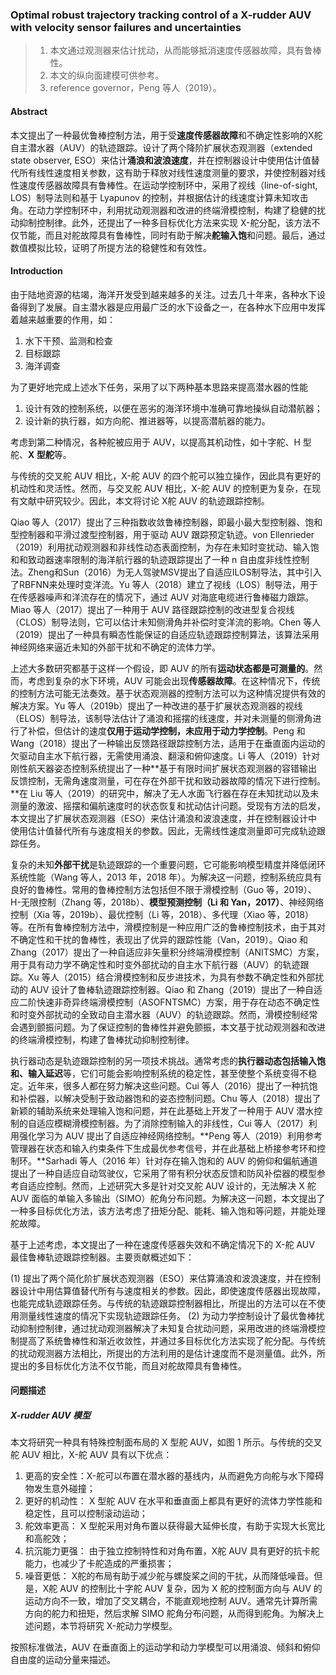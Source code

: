 ### Optimal robust trajectory tracking control of a X-rudder AUV with velocity sensor failures and uncertainties

>1. 本文通过观测器来估计扰动，从而能够抵消速度传感器故障，具有鲁棒性。
>2. 本文的纵向面建模可供参考。
>3. reference governor，Peng 等人（2019）。
>







#### Abstract

本文提出了一种最优鲁棒控制方法，用于受**速度传感器故障**和不确定性影响的X舵自主潜水器（AUV）的轨迹跟踪。设计了两个降阶扩展状态观测器（extended state observer, ESO）来估计**涌浪和波浪速度**，并在控制器设计中使用估计值替代所有线性速度相关参数，这有助于释放对线性速度测量的要求，并使控制器对线性速度传感器故障具有鲁棒性。在运动学控制环中，采用了视线（line-of-sight, LOS）制导法则和基于 Lyapunov 的控制，并根据估计的线速度计算未知攻击角。在动力学控制环中，利用扰动观测器和改进的终端滑模控制，构建了稳健的扰动抑制控制律。此外，还提出了一种多目标优化方法来实现 X-舵分配，该方法不仅节能，而且对舵故障具有鲁棒性，同时有助于解决**舵输入饱**和问题。最后，通过数值模拟比较，证明了所提方法的稳健性和有效性。



#### Introduction

由于陆地资源的枯竭，海洋开发受到越来越多的关注。过去几十年来，各种水下设备得到了发展。自主潜水器是应用最广泛的水下设备之一，在各种水下应用中发挥着越来越重要的作用，如：

1. 水下干预、监测和检查
2. 目标跟踪
3. 海洋调查

为了更好地完成上述水下任务，采用了以下两种基本思路来提高潜水器的性能
1) 设计有效的控制系统，以便在恶劣的海洋环境中准确可靠地操纵自动潜航器；
1) 设计新的执行器，如方向舵、推进器等，以提高潜航器的能力。

考虑到第二种情况，各种舵被应用于 AUV，以提高其机动性，如十字舵、H 型舵、**X 型舵**等。

与传统的交叉舵 AUV 相比，X-舵 AUV 的四个舵可以独立操作，因此具有更好的机动性和灵活性。然而，与交叉舵 AUV 相比，X-舵 AUV 的控制更为复杂，在现有文献中研究较少。因此，本文将讨论 X舵 AUV 的轨迹跟踪控制。



Qiao 等人（2017）提出了三种指数收敛鲁棒控制器，即最小最大型控制器、饱和型控制器和平滑过渡型控制器，用于驱动 AUV 跟踪预定轨迹。von Ellenrieder（2019）利用扰动观测器和非线性动态表面控制，为存在未知时变扰动、输入饱和和致动器速率限制的海洋航行器的轨迹跟踪提出了一种 n 自由度非线性控制法。Zheng和Sun（2016）为无人驾驶MSV提出了自适应ILOS制导法，其中引入了RBFNN来处理时变洋流。Yu 等人（2018）建立了视线（LOS）制导法，用于在传感器噪声和洋流存在的情况下，通过 AUV 对海底电缆进行鲁棒磁力跟踪。Miao 等人（2017）提出了一种用于 AUV 路径跟踪控制的改进型复合视线（CLOS）制导法则，它可以估计未知侧滑角并补偿时变洋流的影响。Chen 等人（2019）提出了一种具有瞬态性能保证的自适应轨迹跟踪控制算法，该算法采用神经网络来逼近未知的外部干扰和不确定的流体力学。

上述大多数研究都基于这样一个假设，即 AUV 的所有**运动状态都是可测量的**。然而，考虑到复杂的水下环境，AUV 可能会出现**传感器故障**。在这种情况下，传统的控制方法可能无法奏效。基于状态观测器的控制方法可以为这种情况提供有效的解决方案。Yu 等人（2019b）提出了一种改进的基于扩展状态观测器的视线（ELOS）制导法，该制导法估计了涌浪和摇摆的线速度，并对未测量的侧滑角进行了补偿，但估计的速度**仅用于运动学控制，未应用于动力学控制**。Peng 和 Wang（2018）提出了一种输出反馈路径跟踪控制方法，适用于在垂直面内运动的欠驱动自主水下航行器，无需使用涌浪、翻滚和俯仰速度。Li 等人（2019）针对刚性航天器姿态控制系统提出了一种**基于有限时间扩展状态观测器的容错输出反馈控制，无需角速度测量，可在存在外部干扰和致动器故障的情况下进行控制。**在 Liu 等人（2019）的研究中，解决了无人水面飞行器在存在未知扰动以及未测量的激波、摇摆和偏航速度时的状态恢复和扰动估计问题。受现有方法的启发，本文提出了扩展状态观测器（ESO）来估计涌浪和波浪速度，并在控制器设计中使用估计值替代所有与速度相关的参数。因此，无需线性速度测量即可完成轨迹跟踪任务。

复杂的未知**外部干扰**是轨迹跟踪的一个重要问题，它可能影响模型精度并降低闭环系统性能（Wang 等人，2013 年，2018 年）。为解决这一问题，控制系统应具有良好的鲁棒性。常用的鲁棒控制方法包括但不限于滑模控制（Guo 等，2019）、H-无限控制（Zhang 等，2018b）、**模型预测控制（Li 和 Yan，2017）**、神经网络控制（Xia 等，2019b）、最优控制（Li 等，2018）、多代理（Xiao 等，2018）等。在所有鲁棒控制方法中，滑模控制是一种应用广泛的鲁棒控制技术，由于其对不确定性和干扰的鲁棒性，表现出了优异的跟踪性能（Van，2019）。Qiao 和 Zhang（2017）提出了一种自适应非矢量积分终端滑模控制（ANITSMC）方案，用于具有动力学不确定性和时变外部扰动的自主水下航行器（AUV）的轨迹跟踪。Xu 等人（2015）结合滑模控制和反步进技术，为具有参数不确定性和外部扰动的 AUV 设计了鲁棒轨迹跟踪控制器。Qiao 和 Zhang（2019）提出了一种自适应二阶快速非奇异终端滑模控制（ASOFNTSMC）方案，用于存在动态不确定性和时变外部扰动的全致动自主潜水器（AUV）的轨迹跟踪。然而，滑模控制经常会遇到颤振问题。为了保证控制的鲁棒性并避免颤振，本文基于扰动观测器和改进的终端滑模控制，构建了鲁棒扰动抑制控制律。

执行器动态是轨迹跟踪控制的另一项技术挑战。通常考虑的**执行器动态包括输入饱和、输入延迟**等，它们可能会影响控制系统的稳定性，甚至使整个系统变得不稳定。近年来，很多人都在努力解决这些问题。Cui 等人（2016）提出了一种抗饱和补偿器，以解决受制于致动器饱和的姿态控制问题。Chu 等人（2018）提出了新颖的辅助系统来处理输入饱和问题，并在此基础上开发了一种用于 AUV 潜水控制的自适应模糊滑模控制器。为了消除控制输入的非线性，Cui 等人（2017）利用强化学习为 AUV 提出了自适应神经网络控制。**Peng 等人（2019）利用参考管理器在状态和输入约束条件下生成最优参考信号，并在此基础上桥接参考环和控制环。**Sarhadi 等人（2016 年）针对存在输入饱和的 AUV 的俯仰和偏航通道提出了一种自适应自动驾驶仪，它采用了带有积分状态反馈和防风补偿器的模型参考自适应控制。然而，上述研究大多是针对交叉舵 AUV 设计的，无法解决 X 舵 AUV 面临的单输入多输出（SIMO）舵角分布问题。为解决这一问题，本文提出了一种多目标优化方法，该方法考虑了扭矩分配、能耗、输入饱和等问题，并能处理舵故障。

基于上述考虑，本文提出了一种在速度传感器失效和不确定情况下的 X-舵 AUV 最佳鲁棒轨迹跟踪控制器。主要贡献概述如下：

(1) 提出了两个简化阶扩展状态观测器（ESO）来估算涌浪和波浪速度，并在控制器设计中用估算值替代所有与速度相关的参数。因此，即使速度传感器出现故障，也能完成轨迹跟踪任务。与传统的轨迹跟踪控制器相比，所提出的方法可以在不使用测量线性速度的情况下实现轨迹跟踪任务。
(2) 为动力学控制设计了最优鲁棒扰动抑制控制律，通过扰动观测器解决了未知复合扰动问题，采用改进的终端滑模控制提高了系统鲁棒性和渐近收敛性，并通过多目标优化方法实现了舵分配。与传统的扰动观测器方法相比，所提出的方法利用的是估计速度而不是测量值。此外，所提出的多目标优化方法不仅节能，而且对舵故障具有鲁棒性。



#### 问题描述

##### X-rudder AUV 模型

本文将研究一种具有特殊控制面布局的 X 型舵 AUV，如图 1 所示。与传统的交叉舵 AUV 相比，X-舵 AUV 具有以下优点：

1. 更高的安全性：X-舵可以布置在潜水器的基线内，从而避免方向舵与水下障碍物发生意外碰撞；
2. 更好的机动性： X 型舵 AUV 在水平和垂直面上都具有更好的流体力学性能和稳定性，且可以控制滚动运动；
3. 舵效率更高： X 型舵采用对角布置以获得最大延伸长度，有助于实现大长宽比和高舵效； 
4. 抗沉能力更强： 由于独立控制特性和对角布置，X舵 AUV 具有更好的抗卡舵能力，也减少了卡舵造成的严重损害；
5. 噪音更低： X舵的布局有助于减少舵与螺旋桨之间的干扰，从而降低噪音。但是，X舵 AUV 的控制比十字舵 AUV 复杂，因为 X 舵的控制面方向与 AUV 的运动方向不一致，增加了交叉耦合，不能直观地控制 AUV。通常先计算所需方向的舵力和扭矩，然后求解 SIMO 舵角分布问题，从而得到舵角。为解决上述问题，本节将研究 X-舵动力学模型。

按照标准做法，AUV 在垂直面上的运动学和动力学模型可以用涌浪、倾斜和俯仰自由度的运动分量来描述。